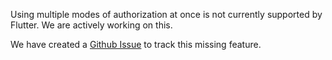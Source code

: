 <amplify-callout>

Using multiple modes of authorization at once is not currently supported by Flutter. We are actively working on this. 

We have created a [Github Issue](https://github.com/aws-amplify/amplify-flutter/issues/308) to track this missing feature. 

</amplify-callout>